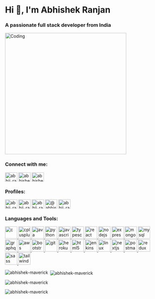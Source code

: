 <h1 align="left">Hi 👋, I'm Abhishek Ranjan</h1>
<h3 align="left">A passionate full stack developer from India</h3>

<img
  align="center"
  alt="Coding"
  width="400"
  src="https://media4.giphy.com/media/RbDKaczqWovIugyJmW/200w.webp?cid=ecf05e47zblcwk0st52i99v7rgt49gzk7n8qppkd41jgsaaa&rid=200w.webp&ct=g"
/>

<h3 align="left">Connect with me:</h3>
<p align="left">
  <a href="https://twitter.com/abhii_ranjan" target="blank"
    ><img
      align="center"
      src="https://uxwing.com/wp-content/themes/uxwing/download/brands-and-social-media/twitter-app-icon.svg"
      alt="abhii_ranjan"
      height="30"
      width="40"
  /></a>
  <a href="https://linkedin.com/in/abhishek-ranjan-1809471aa" target="blank"
    ><img
      align="center"
      src="https://uxwing.com/wp-content/themes/uxwing/download/brands-and-social-media/linkedin-app-icon.svg"
      alt="abhishek-ranjan-1809471aa"
      height="30"
      width="40"
  /></a>
  <a href="https://instagram.com/abhishek.exe" target="blank"
    ><img
      align="center"
      src="https://uxwing.com/wp-content/themes/uxwing/download/brands-and-social-media/ig-instagram-icon.svg"
      alt="abhishek.exe"
      height="30"
      width="40"
  /></a>
</p>

<h3 align="left">Profiles:</h3>
<p align="left">
  <a href="https://www.codechef.com/users/abhii_ranjan" target="blank"
    ><img
      align="center"
      src="https://img.icons8.com/color/480/codechef.png"
      alt="abhii_ranjan"
      height="30"
      width="40"
  /></a>
  <a href="https://codeforces.com/profile/abhii_ranjan" target="blank"
    ><img
      align="center"
      src="https://cdn.iconscout.com/icon/free/png-256/code-forces-3628695-3029920.png"
      alt="abhii_ranjan"
      height="30"
      width="40"
  /></a>
  <a href="https://www.hackerrank.com/abhii_ranjan" target="blank"
    ><img
      align="center"
      src="https://cdn.worldvectorlogo.com/logos/hackerrank.svg"
      alt="abhii_ranjan"
      height="30"
      width="40"
  /></a>
  <a href="https://www.hackerearth.com/@abhishek8729n" target="blank"
    ><img
      align="center"
      src="https://upload.wikimedia.org/wikipedia/commons/e/e8/HackerEarth_logo.png"
      alt="@abhishek8729"
      height="30"
      width="40"
  /></a>
  <a href="https://www.leetcode.com/abhii_ranjan" target="blank"
    ><img
      align="center"
      src="https://cdn.iconscout.com/icon/free/png-256/leetcode-3521542-2944960.png"
      alt="abhii_ranjan"
      height="30"
      width="40"
  /></a>
</p>
<h3 align="left">Languages and Tools:</h3>
<p align="left">
  <a href="https://www.cprogramming.com/" target="_blank" rel="noreferrer">
    <img
      src="https://uxwing.com/wp-content/themes/uxwing/download/brands-and-social-media/c-program-icon.svg"
      alt="c"
      width="40"
      height="40"
    />
  </a>
  <a href="https://www.w3schools.com/cpp/" target="_blank" rel="noreferrer">
    <img
      src="https://uxwing.com/wp-content/themes/uxwing/download/brands-and-social-media/c-plus-plus-programming-language-icon.svg"
      alt="cplusplus"
      width="40"
      height="40"
    />
  </a>
  <a href="https://www.java.com" target="_blank" rel="noreferrer">
    <img
      src="https://uxwing.com/wp-content/themes/uxwing/download/brands-and-social-media/java-programming-language-icon.svg"
      alt="java"
      width="40"
      height="40"
    />
  </a>
  <a href="https://www.python.org" target="_blank" rel="noreferrer">
    <img
      src="https://cdn-icons-png.flaticon.com/512/3098/3098090.png"
      alt="python"
      width="40"
      height="40"
    />
  </a>
  <a
    href="https://developer.mozilla.org/en-US/docs/Web/JavaScript"
    target="_blank"
    rel="noreferrer"
  >
    <img
      src="https://uxwing.com/wp-content/themes/uxwing/download/brands-and-social-media/javascript-programming-language-icon.svg"
      alt="javascript"
      width="40"
      height="40"
    />
  </a>
  <a href="https://www.typescriptlang.org/" target="_blank" rel="noreferrer">
    <img
      src="https://uxwing.com/wp-content/themes/uxwing/download/brands-and-social-media/typescript-programming-language-icon.svg"
      alt="typescript"
      width="40"
      height="40"
    />
  </a>
  <a href="https://reactjs.org/" target="_blank" rel="noreferrer">
    <img
      src="https://cdn.worldvectorlogo.com/logos/react-1.svg"
      alt="react"
      width="40"
      height="40"
    />
  </a>
  <a href="https://nodejs.org" target="_blank" rel="noreferrer">
    <img
      src="https://cdn-icons-png.flaticon.com/512/919/919825.png"
      alt="nodejs"
      width="40"
      height="40"
    />
  </a>
  <a href="https://expressjs.com" target="_blank" rel="noreferrer">
    <img
      src="https://www.guayerd.com/wp-content/uploads//2021/04/expressjs-logo.svg"
      alt="express"
      width="40"
      height="40"
    />
  </a>
  <a href="https://www.mongodb.com/" target="_blank" rel="noreferrer">
    <img
      src="https://encrypted-tbn0.gstatic.com/images?q=tbn:ANd9GcRWAlZFe8tWq6Ah0iBjTx0PJ2PUnjGRXpUH1oATQhyfOZ_dlPyfjE2NZc78OWVh14TZltc&usqp=CAU"
      alt="mongodb"
      width="40"
      height="40"
    />
  </a>
  <a href="https://www.mysql.com/" target="_blank" rel="noreferrer">
    <img
      src="https://encrypted-tbn0.gstatic.com/images?q=tbn:ANd9GcT1foLzxRsJU5Nvm0_Oo8xdRbbc4KoQsws_kA&usqp=CAU"
      alt="mysql"
      width="40"
      height="40"
    />
  </a>
  <a href="https://graphql.org" target="_blank" rel="noreferrer">
    <img
      src="https://www.vectorlogo.zone/logos/graphql/graphql-icon.svg"
      alt="graphql"
      width="40"
      height="40"
    />
  </a>

  <a href="https://aws.amazon.com" target="_blank" rel="noreferrer">
    <img
      src="https://uxwing.com/wp-content/themes/uxwing/download/brands-and-social-media/aws-icon.svg"
      alt="aws"
      width="40"
      height="40"
    />
  </a>
  <a href="https://getbootstrap.com" target="_blank" rel="noreferrer">
    <img
      src="https://uxwing.com/wp-content/themes/uxwing/download/brands-and-social-media/bootstrap-4-icon.svg"
      alt="bootstrap"
      width="40"
      height="40"
    />
  </a>

  <a href="https://git-scm.com/" target="_blank" rel="noreferrer">
    <img
      src="https://www.vectorlogo.zone/logos/git-scm/git-scm-icon.svg"
      alt="git"
      width="40"
      height="40"
    />
  </a>

  <a href="https://heroku.com" target="_blank" rel="noreferrer">
    <img
      src="https://www.vectorlogo.zone/logos/heroku/heroku-icon.svg"
      alt="heroku"
      width="40"
      height="40"
    />
  </a>
  <a href="https://www.w3.org/html/" target="_blank" rel="noreferrer">
    <img
      src="https://uxwing.com/wp-content/themes/uxwing/download/brands-and-social-media/html-icon.svg"
      alt="html5"
      width="40"
      height="40"
    />
  </a>

  <a href="https://www.jenkins.io" target="_blank" rel="noreferrer">
    <img
      src="https://www.vectorlogo.zone/logos/jenkins/jenkins-icon.svg"
      alt="jenkins"
      width="40"
      height="40"
    />
  </a>
  <a href="https://www.linux.org/" target="_blank" rel="noreferrer">
    <img
      src="https://upload.wikimedia.org/wikipedia/commons/thumb/f/f1/Icons8_flat_linux.svg/1200px-Icons8_flat_linux.svg.png"
      alt="linux"
      width="40"
      height="40"
    />
  </a>

  <a href="https://nextjs.org/" target="_blank" rel="noreferrer">
    <img
      src="https://images.ctfassets.net/23aumh6u8s0i/c04wENP3FnbevwdWzrePs/1e2739fa6d0aa5192cf89599e009da4e/nextjs"
      alt="nextjs"
      width="40"
      height="40"
    />
  </a>

  <a href="https://postman.com" target="_blank" rel="noreferrer">
    <img
      src="https://www.vectorlogo.zone/logos/getpostman/getpostman-icon.svg"
      alt="postman"
      width="40"
      height="40"
    />
  </a>
  <a href="https://redux.js.org" target="_blank" rel="noreferrer">
    <img
      src="https://uxwing.com/wp-content/themes/uxwing/download/brands-and-social-media/redux-icon.png"
      alt="redux"
      width="40"
      height="40"
    />
  </a>
  <a href="https://sass-lang.com" target="_blank" rel="noreferrer">
    <img
      src="https://cdn3.iconfinder.com/data/icons/logos-and-brands-adobe/512/288_Sass-512.png"
      alt="sass"
      width="40"
      height="40"
    />
  </a>
  <a href="https://tailwindcss.com/" target="_blank" rel="noreferrer">
    <img
      src="https://uxwing.com/wp-content/themes/uxwing/download/brands-and-social-media/tailwind-css-icon.svg"
      alt="tailwind"
      width="40"
      height="40"
    />
  </a>
</p>

<p>
  <img
    align="left"
    src="https://github-readme-stats.vercel.app/api/top-langs?username=abhishek-maverick&show_icons=true&locale=en&layout=compact&theme=tokyonight"
    alt="abhishek-maverick"
  />
</p>

<p>
  &nbsp;<img
    align="center"
    background="black"
    src="https://github-readme-stats.vercel.app/api?username=abhishek-maverick&show_icons=true&locale=en&layout=compact&theme=tokyonight"
    alt="abhishek-maverick"
  />
</p>

<p>
  <img
    align="center"
    src="https://github-readme-streak-stats.herokuapp.com/?user=abhishek-maverick&&layout=compact&theme=tokyonight"
    alt="abhishek-maverick"
  />
</p>

<p>
  <img
    align="center"
    src="https://github-readme-activity-graph.cyclic.app/graph?username=abhishek-maverick&bg_color=ffcfe9&color=9e4c98&line=9e4c98&point=403d3d&area=true&hide_border=true)](https://github.com/ashutosh00710/github-readme-activity-graph"
    alt="abhishek-maverick"
  />
</p>
